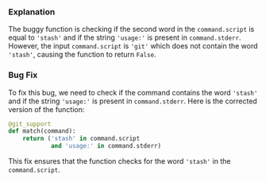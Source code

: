 ### Explanation
The buggy function is checking if the second word in the `command.script` is equal to `'stash'` and if the string `'usage:'` is present in `command.stderr`. However, the input `command.script` is `'git'` which does not contain the word `'stash'`, causing the function to return `False`.

### Bug Fix
To fix this bug, we need to check if the command contains the word `'stash'` and if the string `'usage:'` is present in `command.stderr`. Here is the corrected version of the function:

```python
@git_support
def match(command):
    return ('stash' in command.script
            and 'usage:' in command.stderr)
```

This fix ensures that the function checks for the word `'stash'` in the `command.script`.